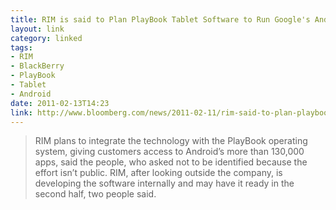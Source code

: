```yaml
---
title: RIM is said to Plan PlayBook Tablet Software to Run Google's Android Apps
layout: link
category: linked
tags:
- RIM
- BlackBerry
- PlayBook
- Tablet
- Android
date: 2011-02-13T14:23
link: http://www.bloomberg.com/news/2011-02-11/rim-said-to-plan-playbook-software-to-run-google-android-apps.html
---
```


> RIM plans to integrate the technology with the PlayBook operating system, giving customers access to Android’s more than 130,000 apps, said the people, who asked not to be identified because the effort isn’t public. RIM, after looking outside the company, is developing the software internally and may have it ready in the second half, two people said.
